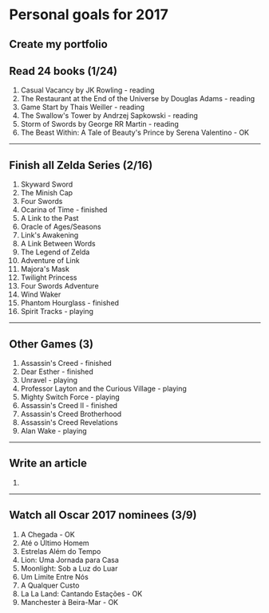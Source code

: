 # Personal goals for 2017

## Create my portfolio

## Read 24 books (1/24)
1. Casual Vacancy by JK Rowling - reading
2. The Restaurant at the End of the Universe by Douglas Adams - reading
3. Game Start by Thais Weiller - reading
4. The Swallow's Tower by Andrzej Sapkowski - reading
5. Storm of Swords by George RR Martin - reading
6. The Beast Within: A Tale of Beauty's Prince by Serena Valentino - OK

-------------------

## Finish all Zelda Series (2/16)
1. Skyward Sword
2. The Minish Cap
3. Four Swords
4. Ocarina of Time - finished
5. A Link to the Past
6. Oracle of Ages/Seasons
7. Link's Awakening
8. A Link Between Words
9. The Legend of Zelda
10. Adventure of Link
11. Majora's Mask
12. Twilight Princess
13. Four Swords Adventure
14. Wind Waker
15. Phantom Hourglass - finished
16. Spirit Tracks - playing

-------------------

## Other Games (3)
1. Assassin's Creed - finished
2. Dear Esther - finished
3. Unravel - playing
4. Professor Layton and the Curious Village - playing
5. Mighty Switch Force - playing
6. Assassin's Creed II - finished
7. Assassin's Creed Brotherhood
8. Assassin's Creed Revelations
9. Alan Wake - playing

-------------------

## Write an article
1. 

-------------------

## Watch all Oscar 2017 nominees (3/9)
1. A Chegada - OK
2. Até o Último Homem
3. Estrelas Além do Tempo
4. Lion: Uma Jornada para Casa
5. Moonlight: Sob a Luz do Luar
6. Um Limite Entre Nós
7. A Qualquer Custo
8. La La Land: Cantando Estações - OK
9. Manchester à Beira-Mar - OK

